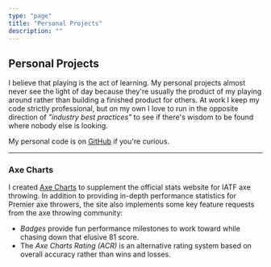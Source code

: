 ```yaml
---
type: "page"
title: "Personal Projects"
description: ""
---
```


## Personal Projects

I believe that playing is the act of learning. My personal projects almost never see the light of day because they're usually the product of my playing around rather than building a finished product for others. At work I keep my code strictly professional, but on my own I love to run in the opposite direction of *"industry best practices"* to see if there's wisdom to be found where nobody else is looking.

My personal code is on [GitHub](https://github.com/ZacharyGodfrey) if you're curious.

---

### Axe Charts

I created [Axe Charts](https://axecharts.com) to supplement the official stats website for IATF axe throwing. In addition to providing in-depth performance statistics for Premier axe throwers, the site also implements some key feature requests from the axe throwing community:

- *Badges* provide fun performance milestones to work toward while chasing down that elusive 81 score.
- The *Axe Charts Rating (ACR)* is an alternative rating system based on overall accuracy rather than wins and losses.
